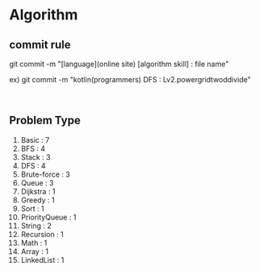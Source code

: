 # Algorithm

## commit rule 
git commit -m "[language](online site) [algorithm skill] : file name"

ex) git commit -m "kotlin(programmers) DFS : Lv2.powergridtwoddivide"

<br>

## Problem Type
1. Basic : 7
2. BFS : 4
3. Stack : 3
4. DFS : 4
5. Brute-force : 3
6. Queue : 3
7. Dijkstra : 1
8. Greedy : 1
9. Sort : 1
10. PriorityQueue : 1
11. String :  2
12. Recursion : 1
13. Math : 1
14. Array : 1
15. LinkedList : 1
